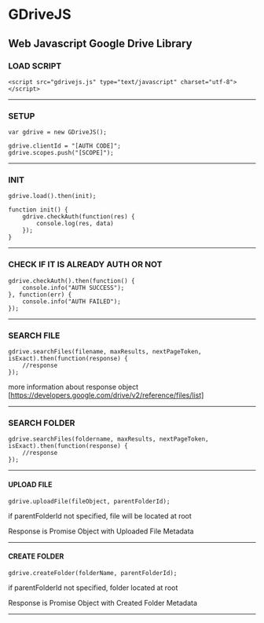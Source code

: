 # GDriveJS
## Web Javascript Google Drive Library

### LOAD SCRIPT

	<script src="gdrivejs.js" type="text/javascript" charset="utf-8"></script>

---

### SETUP

	var gdrive = new GDriveJS();

	gdrive.clientId = "[AUTH CODE]";
	gdrive.scopes.push("[SCOPE]");

---

### INIT

	gdrive.load().then(init);

	function init() {
		gdrive.checkAuth(function(res) {
			console.log(res, data)
		});
	}

---

### CHECK IF IT IS ALREADY AUTH OR NOT

	gdrive.checkAuth().then(function() {
		console.info("AUTH SUCCESS");
	}, function(err) {
		console.info("AUTH FAILED");
	});

---

### SEARCH FILE

	gdrive.searchFiles(filename, maxResults, nextPageToken, isExact).then(function(response) {
		//response
	});

more information about response object [https://developers.google.com/drive/v2/reference/files/list]

---

### SEARCH FOLDER

	gdrive.searchFiles(foldername, maxResults, nextPageToken, isExact).then(function(response) {
		//response
	});

---

#### UPLOAD FILE

	gdrive.uploadFile(fileObject, parentFolderId);

if parentFolderId not specified, file will be located at root

Response is Promise Object with Uploaded File Metadata

---

#### CREATE FOLDER

	gdrive.createFolder(folderName, parentFolderId);

if parentFolderId not specified, folder located at root

Response is Promise Object with Created Folder Metadata

---